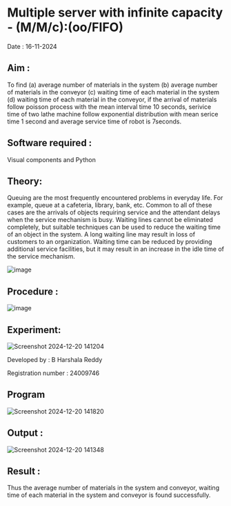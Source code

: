 # Multiple server with infinite capacity - (M/M/c):(oo/FIFO)

Date : 16-11-2024

## Aim :
To find (a) average number of materials in the system (b) average number of materials in the conveyor (c) waiting time of each material in the system (d) waiting time of each material in the conveyor, if the arrival  of materials follow poisson process with the mean interval time 10 seconds, serivice time of two lathe machine follow exponential distribution with mean serice time 1 second and average service time of robot is 7seconds.

## Software required :
Visual components and Python

## Theory:
Queuing are the most frequently encountered problems in everyday life. For example, queue at a cafeteria, library, bank, etc. Common to all of these cases are the arrivals of objects requiring service and the attendant delays when the service mechanism is busy. Waiting lines cannot be eliminated completely, but suitable techniques can be used to reduce the waiting time of an object in the system. A long waiting line may result in loss of customers to an organization. Waiting time can be reduced by providing additional service facilities, but it may result in an increase in the idle time of the service mechanism.

![image](https://user-images.githubusercontent.com/103921593/203238035-1c8109bc-cbf2-4c77-baea-c5b682a752ef.png)

## Procedure :

![image](https://user-images.githubusercontent.com/103921593/203238265-176740b0-eae2-4772-90be-5449869ac9b0.png)


## Experiment:
![Screenshot 2024-12-20 141204](https://github.com/user-attachments/assets/151f1680-65f7-4e5d-bd38-f5fcd1bc9f45)

Developed by : B Harshala Reddy

Registration number : 24009746


## Program

![Screenshot 2024-12-20 141820](https://github.com/user-attachments/assets/dc2f9f6c-d42e-4e79-8b0c-cb2a6a76bc10)


## Output :
![Screenshot 2024-12-20 141348](https://github.com/user-attachments/assets/30e3d180-14cf-4923-a882-43240ace9ae8)

## Result : 
Thus the average number of materials in the system and conveyor, waiting time of each material in the system and conveyor is found successfully.
